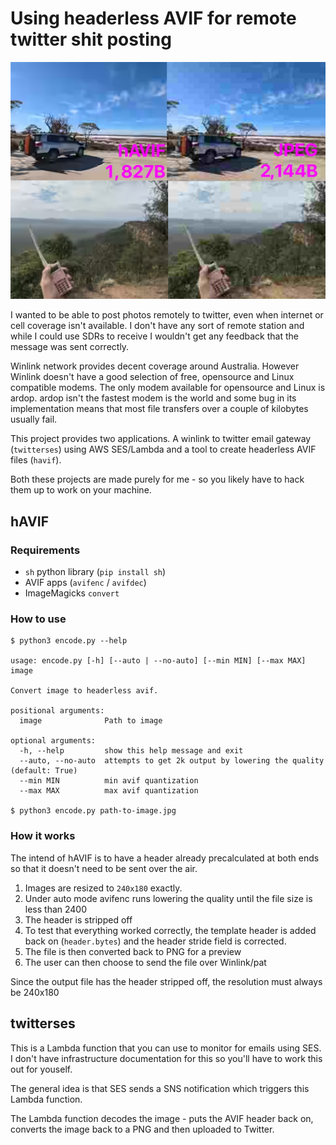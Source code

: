 Using headerless AVIF for remote twitter shit posting
==

![Side by side comparison of hAVIF vs JPEG. hAVIF showing a lot less pixalation](example.jpg)

I wanted to be able to post photos remotely to twitter, even when internet or cell coverage isn't available. I don't have any sort of remote station and while I could use SDRs to receive I wouldn't get any feedback that the message was sent correctly.

Winlink network provides decent coverage around Australia. However Winlink doesn't have a good selection of free, opensource and Linux compatible modems. The only modem available for opensource and Linux is ardop. ardop isn't the fastest modem is the world and some bug in its implementation means that most file transfers over a couple of kilobytes usually fail.

This project provides two applications. A winlink to twitter email gateway (`twitterses`) using AWS SES/Lambda and a tool to create headerless AVIF files (`havif`).

Both these projects are made purely for me - so you likely have to hack them up to work on your machine.

hAVIF
--

### Requirements
 - `sh` python library (`pip install sh`)
 - AVIF apps (`avifenc` / `avifdec`)
 - ImageMagicks `convert`

### How to use
```
$ python3 encode.py --help

usage: encode.py [-h] [--auto | --no-auto] [--min MIN] [--max MAX] image

Convert image to headerless avif.

positional arguments:
  image              Path to image

optional arguments:
  -h, --help         show this help message and exit
  --auto, --no-auto  attempts to get 2k output by lowering the quality (default: True)
  --min MIN          min avif quantization
  --max MAX          max avif quantization

$ python3 encode.py path-to-image.jpg
```


### How it works
The intend of hAVIF is to have a header already precalculated at both ends so that it doesn't need to be sent over the air.

1. Images are resized to `240x180` exactly.
2. Under auto mode avifenc runs lowering the quality until the file size is less than 2400
3. The header is stripped off
4. To test that everything worked correctly, the template header is added back on (`header.bytes`) and the header stride field is corrected.
5. The file is then converted back to PNG for a preview
6. The user can then choose to send the file over Winlink/pat

Since the output file has the header stripped off, the resolution must always be 240x180


twitterses
--
This is a Lambda function that you can use to monitor for emails using SES. I don't have infrastructure documentation for this so you'll have to work this out for youself. 

The general idea is that SES sends a SNS notification which triggers this Lambda function.

The Lambda function decodes the image - puts the AVIF header back on, converts the image back to a PNG and then uploaded to Twitter.